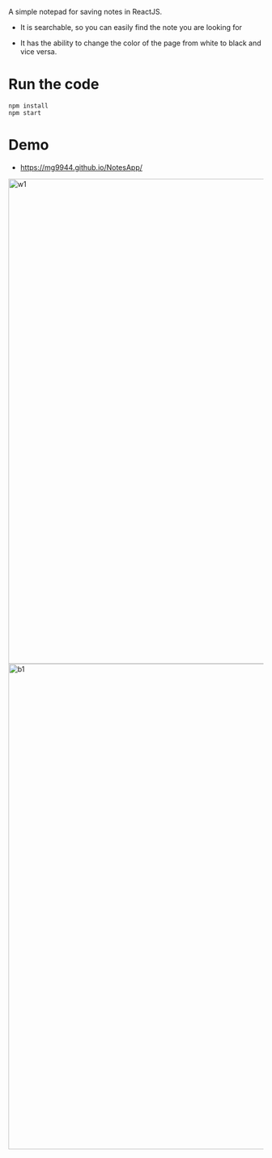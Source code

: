 A simple notepad for saving notes in ReactJS.

* It is searchable, so you can easily find the note you are looking for

* It has the ability to change the color of the page from white to black and vice versa.

# Run the code

```
npm install
npm start
```

# Demo

* https://mg9944.github.io/NotesApp/

<img width="959" alt="w1" src="https://user-images.githubusercontent.com/94039553/161497375-6b452653-6022-43d2-a5b0-8939aa89b3ec.png">

<img width="960" alt="b1" src="https://user-images.githubusercontent.com/94039553/161497382-cf3ff0c8-05b4-4d57-afdc-7a63a21c0710.png">
